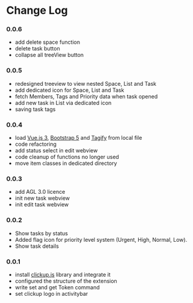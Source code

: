 # Change Log

### 0.0.6

- add delete space function
- delete task button
- collapse all treeView button

### 0.0.5
- redesigned treeview to view nested Space, List and Task
- add dedicated icon for Space, List and Task
- fetch Members, Tags and Priority data when task opened
- add new task in List via dedicated icon
- saving task tags

### 0.0.4

* load [Vue.js 3](https://vuejs.org), [Bootstrap 5](https://github.com/twbs/bootstrap) and [Tagify](https://github.com/yairEO/tagify) from local file
* code refactoring
* add status select in edit webview
* code cleanup of functions no longer used
* move item classes in dedicated directory


### 0.0.3

* add AGL 3.0 licence
* init new task webview
* init edit task webview

### 0.0.2
* Show tasks by status
* Added flag icon for priority level system (Urgent, High, Normal, Low).
* Show task details

### 0.0.1

- install [clickup.js](https://github.com/ComfortablyCoding/clickup.js) library and integrate it
- configured the structure of the extension
- write set and get Token command
- set clickup logo in activitybar